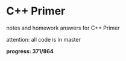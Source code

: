 # C++ Primer
notes and homework answers for C++ Primer

attention: all code is in master

**progress: 371/864**
